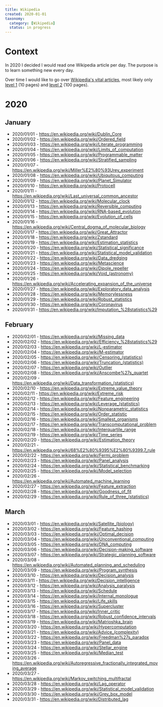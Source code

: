 ```yaml
---
title: Wikipedia
created: 2020-01-01
taxonomy:
  category: [Wikipedia]
  status: in progress
---
```


# Context
In 2020 I decided I would read one Wikipedia article per day. The purpose is to learn something new every day.

Over time I would like to go over [Wikipedia's vital articles](https://en.wikipedia.org/wiki/Wikipedia:Vital_articles), most likely only [level 1](https://en.wikipedia.org/wiki/Wikipedia:Vital_articles/Level/1) (10 pages) and [level 2](https://en.wikipedia.org/wiki/Wikipedia:Vital_articles/Level/2) (100 pages).

# 2020
## January
* 2020/01/01 - https://en.wikipedia.org/wiki/Dublin_Core
* 2020/01/02 - https://en.wikipedia.org/wiki/Ordered_field
* 2020/01/03 - https://en.wikipedia.org/wiki/Literate_programming
* 2020/01/04 - https://en.wikipedia.org/wiki/Limits_of_computation
* 2020/01/05 - https://en.wikipedia.org/wiki/Programmable_matter
* 2020/01/06 - https://en.wikipedia.org/wiki/Stratified_sampling
* 2020/01/07 - https://en.wikipedia.org/wiki/Miller%E2%80%93Urey_experiment
* 2020/01/08 - https://en.wikipedia.org/wiki/Ubiquitous_computing
* 2020/01/09 - https://en.wikipedia.org/wiki/Planet_Simulator
* 2020/01/10 - https://en.wikipedia.org/wiki/Protocell
* 2020/01/11 - https://en.wikipedia.org/wiki/Last_universal_common_ancestor
* 2020/01/12 - https://en.wikipedia.org/wiki/Molecular_clock
* 2020/01/13 - https://en.wikipedia.org/wiki/Reversible_computing
* 2020/01/14 - https://en.wikipedia.org/wiki/RNA-based_evolution
* 2020/01/15 - https://en.wikipedia.org/wiki/Evolution_of_cells
* 2020/01/16 - https://en.wikipedia.org/wiki/Central_dogma_of_molecular_biology
* 2020/01/17 - https://en.wikipedia.org/wiki/Great_Attractor
* 2020/01/18 - https://en.wikipedia.org/wiki/Zstandard
* 2020/01/19 - https://en.wikipedia.org/wiki/Estimation_statistics
* 2020/01/20 - https://en.wikipedia.org/wiki/Statistical_significance
* 2020/01/21 - https://en.wikipedia.org/wiki/Statistical_model_validation
* 2020/01/22 - https://en.wikipedia.org/wiki/Data_dredging
* 2020/01/23 - https://en.wikipedia.org/wiki/Metascience
* 2020/01/24 - https://en.wikipedia.org/wiki/Dipole_repeller
* 2020/01/25 - https://en.wikipedia.org/wiki/Void_(astronomy)
* 2020/01/26 - https://en.wikipedia.org/wiki/Accelerating_expansion_of_the_universe
* 2020/01/27 - https://en.wikipedia.org/wiki/Exploratory_data_analysis
* 2020/01/28 - https://en.wikipedia.org/wiki/Memorylessness
* 2020/01/29 - https://en.wikipedia.org/wiki/Robust_statistics
* 2020/01/30 - https://en.wikipedia.org/wiki/Coronavirus
* 2020/01/31 - https://en.wikipedia.org/wiki/Imputation_%28statistics%29

## February
* 2020/02/01 - https://en.wikipedia.org/wiki/Missing_data
* 2020/02/02 - https://en.wikipedia.org/wiki/Efficiency_%28statistics%29
* 2020/02/03 - https://en.wikipedia.org/wiki/L-estimator
* 2020/02/04 - https://en.wikipedia.org/wiki/M-estimator
* 2020/02/05 - https://en.wikipedia.org/wiki/Censoring_(statistics)
* 2020/02/06 - https://en.wikipedia.org/wiki/Truncation_(statistics)
* 2020/02/07 - https://en.wikipedia.org/wiki/Outlier
* 2020/02/08 - https://en.wikipedia.org/wiki/Anscombe%27s_quartet
* 2020/02/09 - https://en.wikipedia.org/wiki/Data_transformation_(statistics)
* 2020/02/10 - https://en.wikipedia.org/wiki/Extreme_value_theory
* 2020/02/11 - https://en.wikipedia.org/wiki/Extreme_risk
* 2020/02/12 - https://en.wikipedia.org/wiki/Feature_engineering
* 2020/02/13 - https://en.wikipedia.org/wiki/Leverage_(statistics)
* 2020/02/14 - https://en.wikipedia.org/wiki/Nonparametric_statistics
* 2020/02/15 - https://en.wikipedia.org/wiki/Order_statistic
* 2020/02/16 - https://en.wikipedia.org/wiki/Smallest_organisms
* 2020/02/17 - https://en.wikipedia.org/wiki/Transcomputational_problem
* 2020/02/18 - https://en.wikipedia.org/wiki/Interquartile_range
* 2020/02/19 - https://en.wikipedia.org/wiki/Time_series
* 2020/02/20 - https://en.wikipedia.org/wiki/Estimation_theory
* 2020/02/21 - https://en.wikipedia.org/wiki/68%E2%80%9395%E2%80%9399.7_rule
* 2020/02/22 - https://en.wikipedia.org/wiki/Fermi_problem
* 2020/02/23 - https://en.wikipedia.org/wiki/Panel_analysis
* 2020/02/24 - https://en.wikipedia.org/wiki/Statistical_benchmarking
* 2020/02/25 - https://en.wikipedia.org/wiki/Model_selection
* 2020/02/26 - https://en.wikipedia.org/wiki/Automated_machine_learning
* 2020/02/27 - https://en.wikipedia.org/wiki/Feature_extraction
* 2020/02/28 - https://en.wikipedia.org/wiki/Goodness_of_fit
* 2020/02/29 - https://en.wikipedia.org/wiki/Rule_of_three_(statistics)

## March
* 2020/03/01 - https://en.wikipedia.org/wiki/Satellite_(biology)
* 2020/03/02 - https://en.wikipedia.org/wiki/Feature_hashing
* 2020/03/03 - https://en.wikipedia.org/wiki/Optimal_decision
* 2020/03/04 - https://en.wikipedia.org/wiki/Unconventional_computing
* 2020/03/05 - https://en.wikipedia.org/wiki/DNA_computing
* 2020/03/06 - https://en.wikipedia.org/wiki/Decision-making_software
* 2020/03/07 - https://en.wikipedia.org/wiki/Strategic_planning_software
* 2020/03/08 - https://en.wikipedia.org/wiki/Automated_planning_and_scheduling
* 2020/03/09 - https://en.wikipedia.org/wiki/Program_synthesis
* 2020/03/10 - https://en.wikipedia.org/wiki/Decision_analysis
* 2020/03/11 - https://en.wikipedia.org/wiki/Decision_intelligence
* 2020/03/12 - https://en.wikipedia.org/wiki/Analysis_paralysis
* 2020/03/13 - https://en.wikipedia.org/wiki/Schedule
* 2020/03/14 - https://en.wikipedia.org/wiki/Internal_monologue
* 2020/03/15 - https://en.wikipedia.org/wiki/Life_skills
* 2020/03/16 - https://en.wikipedia.org/wiki/Supercluster
* 2020/03/17 - https://en.wikipedia.org/wiki/Inner_critic
* 2020/03/18 - https://en.wikipedia.org/wiki/Robust_confidence_intervals
* 2020/03/19 - https://en.wikipedia.org/wiki/Matrioshka_brain
* 2020/03/20 - https://en.wikipedia.org/wiki/Hypercomputation
* 2020/03/21 - https://en.wikipedia.org/wiki/Advice_(complexity)
* 2020/03/22 - https://en.wikipedia.org/wiki/Freedman%27s_paradox
* 2020/03/23 - https://en.wikipedia.org/wiki/Panel_data
* 2020/03/24 - https://en.wikipedia.org/wiki/Stellar_engine
* 2020/03/25 - https://en.wikipedia.org/wiki/Median_test
* 2020/03/26 - https://en.wikipedia.org/wiki/Autoregressive_fractionally_integrated_moving_average
* 2020/03/27 - https://en.wikipedia.org/wiki/Markov_switching_multifractal
* 2020/03/28 - https://en.wikipedia.org/wiki/Lag_operator
* 2020/03/29 - https://en.wikipedia.org/wiki/Statistical_model_validation
* 2020/03/30 - https://en.wikipedia.org/wiki/Grey_box_model
* 2020/03/31 - https://en.wikipedia.org/wiki/Distributed_lag
